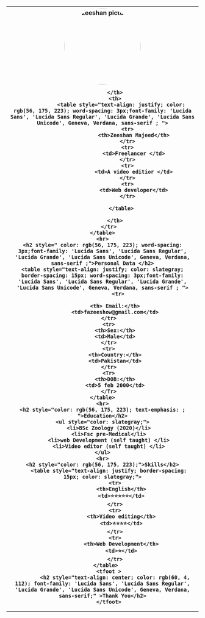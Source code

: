 
<html lang="en">
<head>
    <meta charset="UTF-8">
    <meta http-equiv="X-UA-Compatible" content="IE=edge">
    <meta name="viewport" content="width=device-width, initial-scale=1.0">
    <title>Document</title>
    <style>
        img {
            border-radius: 70%;
        }
    </style>
</head>
<body>
    <table style="border-spacing: 50px;">
        <tr>
            <th>
                <img src="https://scontent.fkhi16-1.fna.fbcdn.net/v/t1.0-9/122108963_1742865959208634_2712192344905525988_o.jpg?_nc_cat=108&ccb=3&_nc_sid=09cbfe&_nc_eui2=AeHGJGdwLoVcxWW6D2gt1G8q1TwGBL9WtdzVPAYEv1a13CyvY7DduQ7VkCR3nqeg51Vx0Hn_n92PkTz3T2N6nMzZ&_nc_ohc=0mFcDLoSUzEAX-bZ_Se&_nc_ht=scontent.fkhi16-1.fna&oh=d831f19f2908ceef8eff664532dfad23&oe=6063F791" alt="zeeshan picture" width="200px">
               
            </th>
            <th>
                <table style="text-align: justify; color: rgb(56, 175, 223); word-spacing: 3px;font-family: 'Lucida Sans', 'Lucida Sans Regular', 'Lucida Grande', 'Lucida Sans Unicode', Geneva, Verdana, sans-serif ; ">
                    <tr>
                        <th>Zeeshan Majeed</th>
                    </tr>
                    <tr>
                        <td>Freelancer </td>
                    </tr>
                    <tr>
                        <td>A video editior </td>
                    </tr>
                    <tr>
                        <td>Web developer</td>
                    </tr>

                </table>
                
            </th>
        </tr>
    </table>
    <hr>
    <h2 style=" color: rgb(56, 175, 223); word-spacing: 3px;font-family: 'Lucida Sans', 'Lucida Sans Regular', 'Lucida Grande', 'Lucida Sans Unicode', Geneva, Verdana, sans-serif ;">Personal Data </h2>
    <table style="text-align: justify; color: slategray; border-spacing: 15px; word-spacing: 3px;font-family: 'Lucida Sans', 'Lucida Sans Regular', 'Lucida Grande', 'Lucida Sans Unicode', Geneva, Verdana, sans-serif ; ">
              <tr>
        
            <th> Email:</th>
            <td>fazeeshow@gmail.com</td>
        </tr>
        <tr>
            <th>Sex:</th>
            <td>Male</td>
        </tr>
        <tr>
            <th>Country:</th>
            <td>Pakistan</td>
        </tr>
        <Tr>
            <th>DOB:</th>
            <td>5 feb 2000</td>
        </Tr>
    </table>
    <hr>
    <h2 style="color: rgb(56, 175, 223); text-emphasis: ; ">Education</h2>
    <ul style="color: slategray;">
        <li>BSc Zoology (2020)</li>
        <li>Fsc pre-Medical</li>
        <li>web Development (self taught) </li>
        <li>Video editor (self taught) </li>
    </ul>
    <hr>
    <h2 style="color: rgb(56, 175, 223);">Skills</h2>
        <table style="text-align: justify; border-spacing: 15px; color: slategray;">
            <tr>
                <th>English</th>
                <td>⭐⭐⭐⭐⭐</td>
            </tr>
            <tr>
                <th>Video editing</th>
                <td>⭐⭐⭐⭐</td>
            </tr>
            <tr>
                <th>Web Development</th>
                <td>⭐</td>
            </tr>
        </table>  
        <tfoot >
            <h2 style="text-align: center; color: rgb(60, 4, 112); font-family: 'Lucida Sans', 'Lucida Sans Regular', 'Lucida Grande', 'Lucida Sans Unicode', Geneva, Verdana, sans-serif;" >Thank You</h2>
        </tfoot>

</body>
</html>
